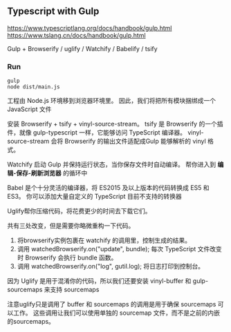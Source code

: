 ## Typescript with Gulp
https://www.typescriptlang.org/docs/handbook/gulp.html
https://www.tslang.cn/docs/handbook/gulp.html

Gulp + Browserify / uglify / Watchify / Babelify / tsify

### Run

```
gulp
node dist/main.js
```

工程由 Node.js 环境移到浏览器环境里。 因此，我们将把所有模块捆绑成一个 JavaScript 文件

安装 Browserify + tsify + vinyl-source-stream。 tsify 是 Browserify 的一个插件，就像 gulp-typescript 一样，它能够访问 TypeScript 编译器。 vinyl-source-stream 会将 Browserify 的输出文件适配成Gulp 能够解析的 vinyl 格式。

Watchify 启动 Gulp 并保持运行状态，当你保存文件时自动编译。 帮你进入到 **编辑-保存-刷新浏览器** 的循环中

Babel 是个十分灵活的编译器，将 ES2015 及以上版本的代码转换成 ES5 和 ES3。 你可以添加大量自定义的 TypeScript 目前不支持的转换器

Uglify帮你压缩代码，将花费更少的时间去下载它们。

共有三处改变，但是需要你略微重构一下代码。
1. 将browserify实例包裹在 watchify 的调用里，控制生成的结果。
1. 调用 watchedBrowserify.on("update", bundle); 每次 TypeScript 文件改变时 Browserify 会执行 bundle 函数。
1. 调用 watchedBrowserify.on("log", gutil.log); 将日志打印到控制台。

因为 Uglify 是用于混淆你的代码，所以我们还要安装 vinyl-buffer 和 gulp-sourcemaps 来支持 sourcemaps

注意uglify只是调用了 buffer 和 sourcemaps 的调用是用于确保 sourcemaps 可以工作。 这些调用让我们可以使用单独的 sourcemap 文件，而不是之前的内嵌的sourcemaps。